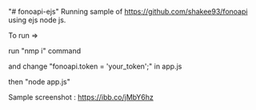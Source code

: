"# fonoapi-ejs" 
Running sample of https://github.com/shakee93/fonoapi using ejs node js.

To run => 

run "nmp i" command

and change "fonoapi.token = 'your_token';" in app.js

then "node app.js"

Sample screenshot : https://ibb.co/jMbY6hz
